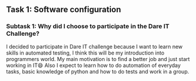 <h2>Task 1: Software configuration</h2>
<h3>Subtask 1: Why did I choose to participate in the Dare IT Challenge?</h2>
I decided to participate in Dare IT challenge because  I want to learn new skills in automated testing, I think this will be my introduction into programmers world. My main motivation is to find a better job and just start working in IT😄
Also I expect to learn how to do automation of everyday tasks, basic knowledge of python and how to do tests and work in a group.
